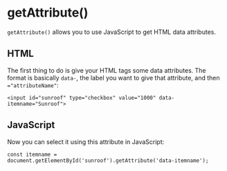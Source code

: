 # getAttribute()

`getAttribute()` allows you to use JavaScript to get HTML data attributes.


## HTML

The first thing to do is give your HTML tags some data attributes. The format is basically `data-`, the label you want to give that attribute, and then `="attributeName"`:

```
<input id="sunroof" type="checkbox" value="1000" data-itemname="Sunroof">
```


## JavaScript

Now you can select it using this attribute in JavaScript:

```
const itemname = document.getElementById('sunroof').getAttribute('data-itemname');
```
